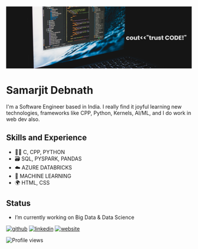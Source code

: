 ![Software Development](https://github.com/SamarjitDebnath/SamarjitDebnath/blob/main/banner.png)

# Samarjit Debnath
I'm a Software Engineer based in India. I really find it joyful learning new technologies, frameworks like CPP, Python, Kernels, AI/ML, and I do work in web dev also.

## Skills and Experience  
* 🧑‍💻 C, CPP, PYTHON
* 🗃️ SQL, PYSPARK, PANDAS
* ☁️ AZURE DATABRICKS
* 🤖 MACHINE LEARNING
* 🌍 HTML, CSS

## Status
- I’m currently working on Big Data & Data Science 

[<img src='https://cdn.jsdelivr.net/npm/simple-icons@3.0.1/icons/github.svg' alt='github' height='30'>](https://github.com/SamarjitDebnath)  [<img src='https://cdn.jsdelivr.net/npm/simple-icons@3.0.1/icons/linkedin.svg' alt='linkedin' height='30'>](https://www.linkedin.com/in/samarjit-debnath/)  [<img src='https://cdn.jsdelivr.net/npm/simple-icons@3.0.1/icons/icloud.svg' alt='website' height='30'>](https://samarjitdebnath.github.io/Digital_Portfolio/)  

![Profile views](https://gpvc.arturio.dev/SamarjitDebnath)  
